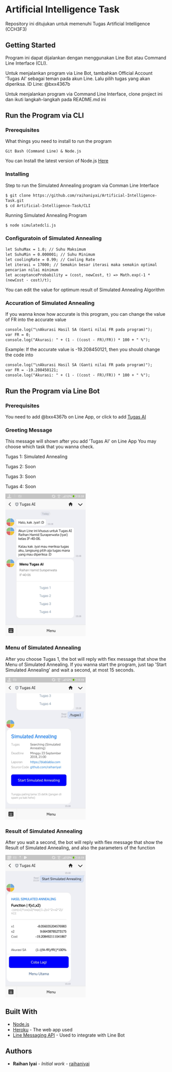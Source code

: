 # Artificial Intelligence Task

Repository ini ditujukan untuk memenuhi Tugas Artificial Intelligence (CCH3F3)

## Getting Started

Program ini dapat dijalankan dengan menggunakan Line Bot atau Command Line Interface (CLI).

Untuk menjalankan program via Line Bot, tambahkan Official Account 'Tugas AI' sebagai teman pada akun Line. Lalu pilih tugas yang akan diperiksa.
ID Line: @bxx4367b

Untuk menjalankan program via Command Line Interface, clone project ini dan ikuti langkah-langkah pada README.md ini

## Run the Program via CLI

### Prerequisites

What things you need to install to run the program

```
Git Bash (Command Line) & Node.js
```

You can Install the latest version of Node.js [Here](https://nodejs.org/en/download/)

### Installing

Step to run the Simulated Annealing program via Comman Line Interface

```
$ git clone https://github.com/raihaniyai/Artificial-Intelligence-Task.git
$ cd Artificial-Intelligence-Task/CLI
```

Running Simulated Annealing Program

```
$ node simulatedcli.js
```

### Configuratoin of Simulated Annealing

```
let SuhuMax = 1.0; // Suhu Maksimum
let SuhuMin = 0.000001; // Suhu Minimum
let coolingRate = 0.99; // Cooling Rate
let iterasi = 17000; // Semakin besar iterasi maka semakin optimal pencarian nilai minimum
let acceptanceProbability = (cost, newCost, t) => Math.exp(-1 * (newCost - cost)/t);
```

You can edit the value for optimum result of Simulated Annealing Algorithm

### Accuration of Simulated Annealing

If you wanna know how accurate is this program, you can change the value of FR into the accurate value

```
console.log("\nAkurasi Hasil SA (Ganti nilai FR pada program)");
var FR = 0;
console.log("Akurasi: " + (1 - ((cost - FR)/FR)) * 100 + " %");
```

Example:
If  the accurate value is -19.208450121, then you should change the code into

```
console.log("\nAkurasi Hasil SA (Ganti nilai FR pada program)");
var FR = -19.208450121;
console.log("Akurasi: " + (1 - ((cost - FR)/FR)) * 100 + " %");
```

## Run the Program via Line Bot

### Prerequisites

You need to add @bxx4367b on Line App, or click to add [Tugas AI](http://line.me/ti/p/@bxx4367b)

### Greeting Message

This message will shown after you add 'Tugas AI' on Line App
You may choose which task that you wanna check.

Tugas 1: Simulated Annealing

Tugas 2: Soon

Tugas 3: Soon

Tugas 4: Soon

<img src="https://github.com/raihaniyai/Artificial-Intelligence-Task/blob/master/image/greeting.jpg"  width="250">

### Menu of Simulated Annealing

After you choose Tugas 1, the bot will reply with flex message that show the Menu of Simulated Annealing.
If you wanna start the program, just tap 'Start Simulated Annealing' and wait a second, at most 15 seconds.

<img src="https://github.com/raihaniyai/Artificial-Intelligence-Task/blob/master/image/simulated.jpg"  width="250">

### Result of Simulated Annealing

After you wait a second, the bot will reply with flex message that show the Result of Simulated Annealing, and also the parameters of the function

<img src="https://github.com/raihaniyai/Artificial-Intelligence-Task/blob/master/image/hasil.jpg"  width="250">

## Built With

* [Node.js](https://nodejs.org/en/)
* [Heroku](https://heroku.com) - The web app used
* [Line Messaging API](https://developers.line.me/en/services/messaging-api/) - Used to integrate with Line Bot

## Authors

* **Raihan Iyai** - *Initial work* - [raihaniyai](https://github.com/raihaniyai)
